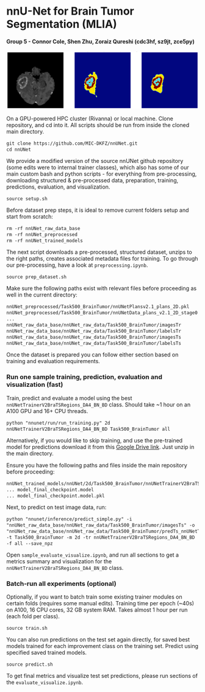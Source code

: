 # nnU-Net for Brain Tumor Segmentation (MLIA)
#### Group 5 - Connor Cole, Shen Zhu, Zoraiz Qureshi (cdc3hf, sz9jt, zce5py)

![image](sample.png)

On a GPU-powered HPC cluster (Rivanna) or local machine. 
Clone repository, and cd into it. All scripts should be run from inside the cloned main directory.
```
git clone https://github.com/MIC-DKFZ/nnUNet.git
cd nnUNet
```

We provide a modified version of the source nnUNet github repository (some edits were to internal trainer classes), which also has some of our main custom bash and python scripts - for everything from pre-processing, downloading structured & pre-processed data, preparation, training, predictions, evaluation, and visualization. 

```
source setup.sh
```

Before dataset prep steps, it is ideal to remove current folders setup and start from scratch:
```
rm -rf nnUNet_raw_data_base
rm -rf nnUNet_preprocessed
rm -rf nnUNet_trained_models
```

The next script downloads a pre-processed, structured dataset, unzips to the right paths, creates associated metadata files for training. To go through our pre-processing, have a look at `preprocessing.ipynb`.
```
source prep_dataset.sh
```

Make sure the following paths exist with relevant files before proceeding as well in the current directory:
```
nnUNet_preprocessed/Task500_BrainTumor/nnUNetPlansv2.1_plans_2D.pkl
nnUNet_preprocessed/Task500_BrainTumor/nnUNetData_plans_v2.1_2D_stage0
...
nnUNet_raw_data_base/nnUNet_raw_data/Task500_BrainTumor/imagesTr
nnUNet_raw_data_base/nnUNet_raw_data/Task500_BrainTumor/labelsTr
nnUNet_raw_data_base/nnUNet_raw_data/Task500_BrainTumor/imagesTs
nnUNet_raw_data_base/nnUNet_raw_data/Task500_BrainTumor/labelsTs
```

Once the dataset is prepared you can follow either section based on training and evaluation requirements.

### Run one sample training, prediction, evaluation and visualization (fast)

Train, predict and evaluate a model using the best `nnUNetTrainerV2BraTSRegions_DA4_BN_BD` class. Should take ~1 hour on an A100 GPU and 16+ CPU threads.
```
python "nnunet/run/run_training.py" 2d nnUNetTrainerV2BraTSRegions_DA4_BN_BD Task500_BrainTumor all
```

Alternatively, if you would like to skip training, and use the pre-trained model for predictions download it from this [Google Drive link](https://drive.google.com/file/d/1JPkJMjT8dQja0S8RiA5EWYUVIlONGmJl/view?usp=sharing). Just unzip in the main directory.

Ensure you have the following paths and files inside the main repository before proceeding:
```
nnUNet_trained_models/nnUNet/2d/Task500_BrainTumor/nnUNetTrainerV2BraTSRegions_DA4_BN_BD__nnUNetPlansv2.1/all/
... model_final_checkpoint.model
... model_final_checkpoint.model.pkl
```

Next, to predict on test image data, run:
```
python "nnunet/inference/predict_simple.py" -i "nnUNet_raw_data_base/nnUNet_raw_data/Task500_BrainTumor/imagesTs" -o "nnUNet_raw_data_base/nnUNet_raw_data/Task500_BrainTumor/predTs_nnUNetTrainerV2BraTSRegions_DA4_BN_BD" -t Task500_BrainTumor -m 2d -tr nnUNetTrainerV2BraTSRegions_DA4_BN_BD -f all --save_npz
```

Open `sample_evaluate_visualize.ipynb`, and run all sections to get a metrics summary and visualization for the `nnUNetTrainerV2BraTSRegions_DA4_BN_BD` class.


### Batch-run all experiments (optional)


Optionally, if you want to batch train some existing trainer modules on certain folds (requires some manual edits). Training time per epoch (~40s) on A100, 16 CPU cores, 32 GB system RAM. Takes almost 1 hour per run (each fold per class).
```
source train.sh
```

You can also run predictions on the test set again directly, for saved best models trained for each improvement class on the training set.
Predict using specified saved trained models.
```
source predict.sh
```

To get final metrics and visualize test set predictions, please run sections of the `evaluate_visualize.ipynb`.



